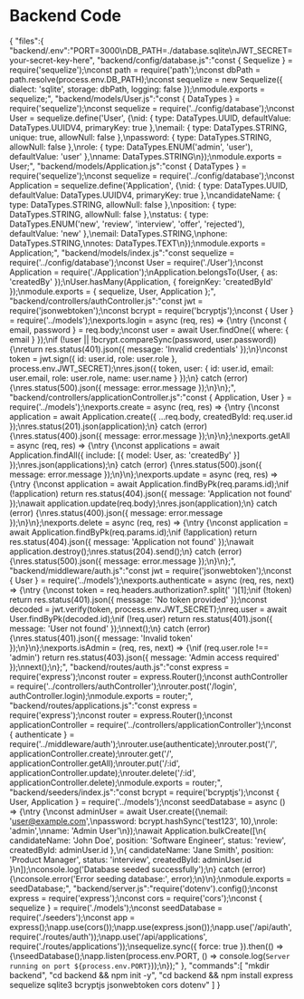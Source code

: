 # Backend Code

{
"files":{
"backend/.env":"PORT=3000\nDB_PATH=./database.sqlite\nJWT_SECRET=your-secret-key-here",
"backend/config/database.js":"const { Sequelize } = require('sequelize');\nconst path = require('path');\nconst dbPath = path.resolve(process.env.DB_PATH);\nconst sequelize = new Sequelize({ dialect: 'sqlite', storage: dbPath, logging: false });\nmodule.exports = sequelize;",
"backend/models/User.js":"const { DataTypes } = require('sequelize');\nconst sequelize = require('../config/database');\nconst User = sequelize.define('User', {\nid: { type: DataTypes.UUID, defaultValue: DataTypes.UUIDV4, primaryKey: true },\nemail: { type: DataTypes.STRING, unique: true, allowNull: false },\npassword: { type: DataTypes.STRING, allowNull: false },\nrole: { type: DataTypes.ENUM('admin', 'user'), defaultValue: 'user' },\nname: DataTypes.STRING\n});\nmodule.exports = User;",
"backend/models/Application.js":"const { DataTypes } = require('sequelize');\nconst sequelize = require('../config/database');\nconst Application = sequelize.define('Application', {\nid: { type: DataTypes.UUID, defaultValue: DataTypes.UUIDV4, primaryKey: true },\ncandidateName: { type: DataTypes.STRING, allowNull: false },\nposition: { type: DataTypes.STRING, allowNull: false },\nstatus: { type: DataTypes.ENUM('new', 'review', 'interview', 'offer', 'rejected'), defaultValue: 'new' },\nemail: DataTypes.STRING,\nphone: DataTypes.STRING,\nnotes: DataTypes.TEXT\n});\nmodule.exports = Application;",
"backend/models/index.js":"const sequelize = require('../config/database');\nconst User = require('./User');\nconst Application = require('./Application');\nApplication.belongsTo(User, { as: 'createdBy' });\nUser.hasMany(Application, { foreignKey: 'createdById' });\nmodule.exports = { sequelize, User, Application };",
"backend/controllers/authController.js":"const jwt = require('jsonwebtoken');\nconst bcrypt = require('bcryptjs');\nconst { User } = require('../models');\nexports.login = async (req, res) => {\ntry {\nconst { email, password } = req.body;\nconst user = await User.findOne({ where: { email } });\nif (!user || !bcrypt.compareSync(password, user.password)) {\nreturn res.status(401).json({ message: 'Invalid credentials' });\n}\nconst token = jwt.sign({ id: user.id, role: user.role }, process.env.JWT_SECRET);\nres.json({ token, user: { id: user.id, email: user.email, role: user.role, name: user.name } });\n} catch (error) {\nres.status(500).json({ message: error.message });\n}\n};",
"backend/controllers/applicationController.js":"const { Application, User } = require('../models');\nexports.create = async (req, res) => {\ntry {\nconst application = await Application.create({ ...req.body, createdById: req.user.id });\nres.status(201).json(application);\n} catch (error) {\nres.status(400).json({ message: error.message });\n}\n};\nexports.getAll = async (req, res) => {\ntry {\nconst applications = await Application.findAll({ include: [{ model: User, as: 'createdBy' }] });\nres.json(applications);\n} catch (error) {\nres.status(500).json({ message: error.message });\n}\n};\nexports.update = async (req, res) => {\ntry {\nconst application = await Application.findByPk(req.params.id);\nif (!application) return res.status(404).json({ message: 'Application not found' });\nawait application.update(req.body);\nres.json(application);\n} catch (error) {\nres.status(400).json({ message: error.message });\n}\n};\nexports.delete = async (req, res) => {\ntry {\nconst application = await Application.findByPk(req.params.id);\nif (!application) return res.status(404).json({ message: 'Application not found' });\nawait application.destroy();\nres.status(204).send();\n} catch (error) {\nres.status(500).json({ message: error.message });\n}\n};",
"backend/middleware/auth.js":"const jwt = require('jsonwebtoken');\nconst { User } = require('../models');\nexports.authenticate = async (req, res, next) => {\ntry {\nconst token = req.headers.authorization?.split(' ')[1];\nif (!token) return res.status(401).json({ message: 'No token provided' });\nconst decoded = jwt.verify(token, process.env.JWT_SECRET);\nreq.user = await User.findByPk(decoded.id);\nif (!req.user) return res.status(401).json({ message: 'User not found' });\nnext();\n} catch (error) {\nres.status(401).json({ message: 'Invalid token' });\n}\n};\nexports.isAdmin = (req, res, next) => {\nif (req.user.role !== 'admin') return res.status(403).json({ message: 'Admin access required' });\nnext();\n};",
"backend/routes/auth.js":"const express = require('express');\nconst router = express.Router();\nconst authController = require('../controllers/authController');\nrouter.post('/login', authController.login);\nmodule.exports = router;",
"backend/routes/applications.js":"const express = require('express');\nconst router = express.Router();\nconst applicationController = require('../controllers/applicationController');\nconst { authenticate } = require('../middleware/auth');\nrouter.use(authenticate);\nrouter.post('/', applicationController.create);\nrouter.get('/', applicationController.getAll);\nrouter.put('/:id', applicationController.update);\nrouter.delete('/:id', applicationController.delete);\nmodule.exports = router;",
"backend/seeders/index.js":"const bcrypt = require('bcryptjs');\nconst { User, Application } = require('../models');\nconst seedDatabase = async () => {\ntry {\nconst adminUser = await User.create({\nemail: 'user@example.com',\npassword: bcrypt.hashSync('test123', 10),\nrole: 'admin',\nname: 'Admin User'\n});\nawait Application.bulkCreate([\n{ candidateName: 'John Doe', position: 'Software Engineer', status: 'review', createdById: adminUser.id },\n{ candidateName: 'Jane Smith', position: 'Product Manager', status: 'interview', createdById: adminUser.id }\n]);\nconsole.log('Database seeded successfully');\n} catch (error) {\nconsole.error('Error seeding database:', error);\n}\n};\nmodule.exports = seedDatabase;",
"backend/server.js":"require('dotenv').config();\nconst express = require('express');\nconst cors = require('cors');\nconst { sequelize } = require('./models');\nconst seedDatabase = require('./seeders');\nconst app = express();\napp.use(cors());\napp.use(express.json());\napp.use('/api/auth', require('./routes/auth'));\napp.use('/api/applications', require('./routes/applications'));\nsequelize.sync({ force: true }).then(() => {\nseedDatabase();\napp.listen(process.env.PORT, () => console.log(`Server running on port ${process.env.PORT}`));\n});"
},
"commands":[
"mkdir backend",
"cd backend && npm init -y",
"cd backend && npm install express sequelize sqlite3 bcryptjs jsonwebtoken cors dotenv"
]
}